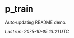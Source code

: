 # p_train

Auto-updating README demo.

<!--START_SECTION:status-->
_Last run: 2025-10-05 13:21 UTC_
<!--END_SECTION:status-->


























































































































































































































































































































































































































































































































































































































































































































































































































































































































































































































































































